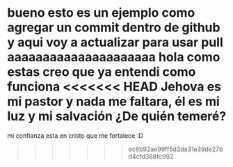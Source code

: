 bueno esto es un ejemplo como agregar un commit dentro de github
y aqui voy a actualizar para usar pull
aaaaaaaaaaaaaaaaaaaaa
hola como estas
creo que ya entendi como funciona
<<<<<<< HEAD
Jehova es mi pastor y nada me faltara, él es mi luz y mi salvación ¿De quién temeré?
=======
mi confianza esta en cristo que me fortalece :D
>>>>>>> ec8b92ae99ff5d3da31e39de27bd4cfd388fc992
